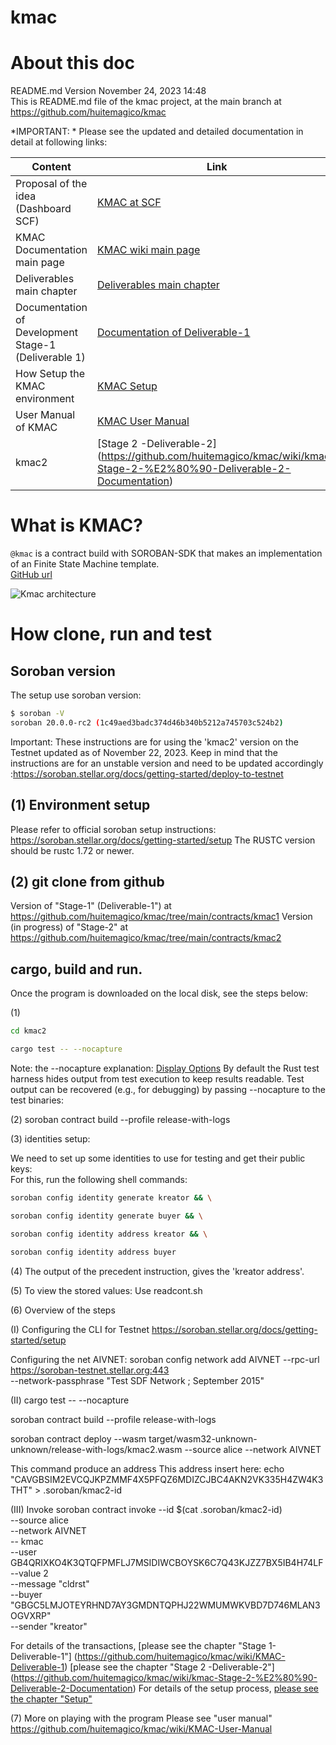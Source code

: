 # kmac
# About this doc 
README.md Version November 24, 2023 14:48<br />
This is README.md file of the kmac project, at the main branch at https://github.com/huitemagico/kmac

 *IMPORTANT: *
Please see the updated and detailed documentation in detail at following links:

| Content| Link |
| --- | --- |
| Proposal of the idea (Dashboard SCF)| [KMAC at SCF](https://dashboard.communityfund.stellar.org/scfawards/scf-20/panelreview/suggestion/103) |
| KMAC Documentation main page| [KMAC wiki main page](https://github.com/huitemagico/kmac/wiki) |
| Deliverables main chapter| [Deliverables main chapter ](https://github.com/huitemagico/kmac/wiki#deliverables) |
| Documentation of Development Stage-1 (Deliverable 1) | [Documentation of Deliverable-1](https://github.com/huitemagico/kmac/wiki/KMAC-Deliverable-1) |
| How Setup the KMAC environment  | [KMAC Setup](https://github.com/huitemagico/kmac/wiki/KMAC-Setup) |
| User Manual of KMAC| [KMAC User Manual](https://github.com/huitemagico/kmac/wiki/KMAC-User-Manual) |
| kmac2 | [Stage 2 -Deliverable-2] (https://github.com/huitemagico/kmac/wiki/kmac-Stage-2-%E2%80%90-Deliverable-2-Documentation) |



# What is KMAC?
`@kmac` is a contract build with SOROBAN-SDK that makes an  implementation of an Finite State Machine template. <br />
[GitHub url](https://github.com/huitemagico/kmac)

![Kmac architecture](pictures/kmac03.vpd.png)

 
# How clone, run and test 

## Soroban version
The setup use soroban version: 
```bash
$ soroban -V
soroban 20.0.0-rc2 (1c49aed3badc374d46b340b5212a745703c524b2)
```
 
Important: These instructions are for using the 'kmac2' version on the Testnet updated as of November 22, 2023. Keep in mind that the instructions are for an unstable version and need to be updated accordingly :https://soroban.stellar.org/docs/getting-started/deploy-to-testnet

## (1) Environment setup 

 Please refer to official soroban setup instructions: https://soroban.stellar.org/docs/getting-started/setup
 The RUSTC version should be rustc 1.72 or newer.

## (2) git clone from github 
Version of "Stage-1" (Deliverable-1") at https://github.com/huitemagico/kmac/tree/main/contracts/kmac1
Version (in progress) of "Stage-2" at https://github.com/huitemagico/kmac/tree/main/contracts/kmac2

## cargo, build and run.

Once the program is downloaded on the local disk, see the steps below:

(1)
 ```bash
cd kmac2

cargo test -- --nocapture
 ```
Note: the --nocapture  explanation:
 [Display Options](https://doc.rust-lang.org/cargo/commands/cargo-test.html#display-options)
 By default the Rust test harness hides output from test execution to keep results readable. Test output can be recovered (e.g., for debugging) by passing --nocapture to the test binaries:

(2) soroban contract build --profile release-with-logs

(3) identities setup:

We need to set up some identities to use for testing and get their public keys: <br />
For this, run the following shell commands:
```bash
soroban config identity generate kreator && \

soroban config identity generate buyer && \

soroban config identity address kreator && \

soroban config identity address buyer
```

(4) The output of the precedent instruction, gives the 'kreator address'.
 

(5) To view the stored values:
Use readcont.sh 

 
(6) Overview of the steps

(I)
Configuring the CLI for Testnet
 https://soroban.stellar.org/docs/getting-started/setup

Configuring the net AIVNET:
   soroban config network add  AIVNET   --rpc-url https://soroban-testnet.stellar.org:443   
   --network-passphrase "Test SDF Network ; September 2015"

 (II)
cargo test -- --nocapture

soroban contract build --profile release-with-logs

soroban contract deploy   --wasm target/wasm32-unknown-unknown/release-with-logs/kmac2.wasm     --source alice   --network AIVNET

This command produce an address
This address insert here:
echo "CAVGBSIM2EVCQJKPZMMF4X5PFQZ6MDIZCJBC4AKN2VK335H4ZW4K3THT" > .soroban/kmac2-id

(III) Invoke
soroban contract invoke   --id $(cat .soroban/kmac2-id) \
        --source  alice   \
  --network AIVNET  \
        --   kmac    \
  --user GB4QRIXKO4K3QTQFPMFLJ7MSIDIWCBOYSK6C7Q43KJZZ7BX5IB4H74LF         \
  --value 2    \
        --message "cldrst"    \
        --buyer "GBGC5LMJOTEYRHND7AY3GMDNTQPHJ22WMUMWKVBD7D746MLAN3OGVXRP"    \
        --sender  "kreator"


For details of the transactions, 
[please see the chapter "Stage 1- Deliverable-1"] (https://github.com/huitemagico/kmac/wiki/KMAC-Deliverable-1)
[please see the chapter "Stage 2 -Deliverable-2"] (https://github.com/huitemagico/kmac/wiki/kmac-Stage-2-%E2%80%90-Deliverable-2-Documentation)
For details of the setup process, [please see the chapter "Setup"](https://github.com/huitemagico/kmac/wiki/KMAC-Setup)

(7) More on playing with the program
Please see "user manual"
https://github.com/huitemagico/kmac/wiki/KMAC-User-Manual

